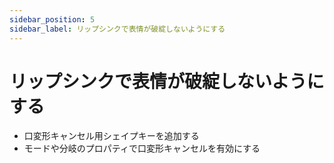 ```yaml
---
sidebar_position: 5
sidebar_label: リップシンクで表情が破綻しないようにする
---
```


# リップシンクで表情が破綻しないようにする

- 口変形キャンセル用シェイプキーを追加する
- モードや分岐のプロパティで口変形キャンセルを有効にする

